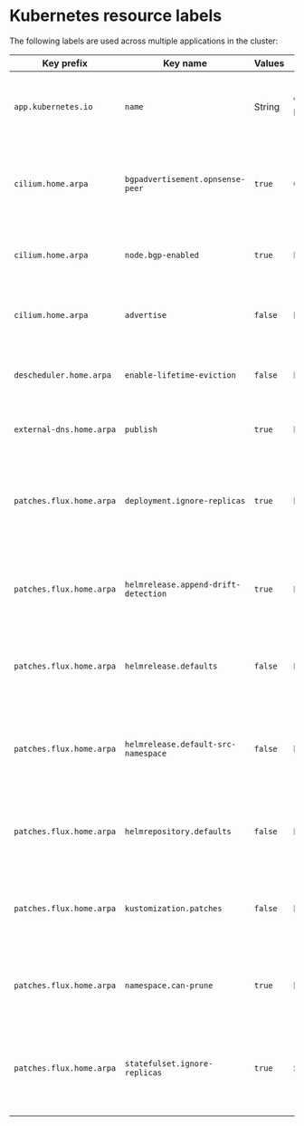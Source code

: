 # Kubernetes resource labels

The following labels are used across multiple applications in the cluster:

| Key prefix               | Key name                             | Values  | Valid resources        | Required | Description                                                                                       |
| ------------------------ | ------------------------------------ | ------- | ---------------------- | -------- | ------------------------------------------------------------------------------------------------- |
| `app.kubernetes.io`      | `name`                               | String  | Workloads and Networks | Yes      | Name of the app a resource belongs to. Used for network policy rules.                             |
| `cilium.home.arpa`       | `bgpadvertisement.opnsense-peer`     | `true`  | CiliumBGPAdvertisement | No       | Opt-in to allow Cilium to the advertise routes to the OPNsense autonomous system.                 |
| `cilium.home.arpa`       | `node.bgp-enabled`                   | `true`  | Node                   | No       | Opt-in to allow Cilium to announce routes via BGP from the node.                                  |
| `cilium.home.arpa`       | `advertise`                          | `false` | Networks               | No       | Opt-out to stop Cilium from announcing the associated IP to BGP peers.                            |
| `descheduler.home.arpa`  | `enable-lifetime-eviction`           | `false` | Pods                   | No       | Opt-out to stop Descheduler from evicting pods over a set age.                                    |
| `external-dns.home.arpa` | `publish`                            | `true`  | Networks               | No       | Opt-in to allow publishing a DNS record to Cloudflare.                                            |
| `patches.flux.home.arpa` | `deployment.ignore-replicas`         | `true`  | Deployment             | No       | Opt-in to allow the HelmRelease owning a deployment from reverting changes to the replica count.  |
| `patches.flux.home.arpa` | `helmrelease.append-drift-detection` | `true`  | HelmRelease            | No       | Opt-in to append HelmRelease drift detection rules, to avoid overwriting existing values.         |
| `patches.flux.home.arpa` | `helmrelease.defaults`               | `false` | HelmRelease            | No       | Opt-out to allow prevent a HelmRelease from receiving "standard" defaults.                        |
| `patches.flux.home.arpa` | `helmrelease.default-src-namespace`  | `false` | HelmRelease            | No       | Opt-out to allow prevent a HelmRelease from referencing the flux-system namespace for the source. |
| `patches.flux.home.arpa` | `helmrepository.defaults`            | `false` | HelmRepository         | No       | Opt-out to allow for setting a different HelmRepository polling interval.                         |
| `patches.flux.home.arpa` | `kustomization.patches`              | `false` | Kustomization          | No       | Opt-out to not apply kustomization patches. Required for the root kustomization.                  |
| `patches.flux.home.arpa` | `namespace.can-prune`                | `true`  | Namespace              | No       | Opt-in to allow a namespace to be pruned if Flux thinks that it should be deleted.                |
| `patches.flux.home.arpa` | `statefulset.ignore-replicas`        | `true`  | StatefulSet            | No       | Opt-in to allow the HelmRelease owning a statefulset from reverting changes to the replica count. |
